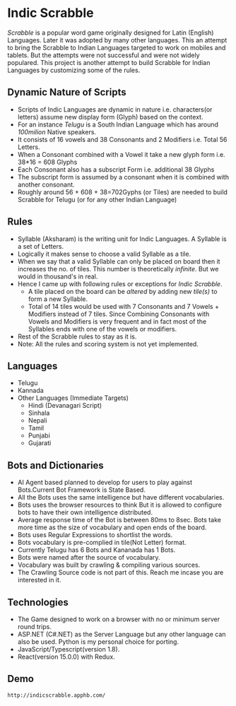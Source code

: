 # Indic Scrabble 

*Scrabble* is a popular word game originally designed for Latin (English) Languages. Later it was adopted by many other languages.
This an attempt to bring the Scrabble to Indian Languages targeted to work on mobiles and tablets. But the attempts were not successful and were not widely populared.
This project is another attempt to build Scrabble for Indian Languages by customizing some of the rules.

## Dynamic Nature of Scripts

* Scripts of Indic Languages are dynamic in nature i.e. characters(or letters)  assume new display form (Glyph)  based on the context.
* For an instance *Telugu* is a South Indian Language which has around *100milion* Native speakers.
* It consists of 16 vowels and 38 Consonants and 2 Modifiers i.e. Total 56 Letters.
* When a Consonant combined with a Vowel it take a new glyph form i.e. 38*16 = 608 Glyphs
* Each Consonant also has a subscript Form i.e. additional 38 Glyphs
* The subscript form is assumed by a consonant when it is combined with another consonant.
* Roughly around 56 + 608 + 38=702Gyphs (or Tiles) are needed to build Scrabble for Telugu (or for any other Indian Language)

## Rules

* Syllable (Aksharam) is the writing unit for Indic Languages. A Syllable is a set of Letters.
* Logically it makes sense to choose a valid Syllable as a tile. 
* When we say that a valid Syllable can only be placed on board then it increases the no. of tiles. This number is theoretically *infinite*. But we would in thousand's in real.
* Hence I came up with following rules or exceptions for *Indic Scrabble*. 
    * A tile placed on the board can be *altered* by adding new *tile(s)* to form a new Syllable.
    * Total of 14 tiles would be used with 7 Consonants and 7 Vowels + Modifiers instead of 7 tiles. Since Combining Consonants with Vowels and Modifiers is very frequent and in fact most of the Syllables ends with one of the vowels or modifiers.
* Rest of the Scrabble rules to stay as it is.
* Note: All the rules and scoring system is not yet implemented.

## Languages

* Telugu
* Kannada
* Other Languages (Immediate Targets)
    * Hindi (Devanagari Script)
    * Sinhala
    * Nepali
    * Tamil
    * Punjabi
    * Gujarati

## Bots and Dictionaries

* AI Agent based planned to develop for users to play against Bots.Current Bot Framework is State Based.
* All the Bots uses the same intelligence but have different vocabularies.
* Bots uses the browser resources to think But it is allowed to configure bots to have their own intelligence distributed.
* Average response time of the Bot is between 80ms to 8sec. Bots take more time as the size of vocabulary and open ends of the board.
* Bots uses Regular Expressions to shortlist the words.
* Bots vocabulary is pre-complied in tile(Not Letter) format.
* Currently Telugu has 6 Bots and Kananada has 1 Bots.
* Bots were named after the source of vocabulary.
* Vocabulary was built by crawling & compiling various sources. 
* The Crawling Source code is not part of this. Reach me incase you are interested in it.

## Technologies

*  The Game designed to work on a browser with no or minimum server round trips.
*  ASP.NET (C#.NET) as the Server Language but any other language can also be used. Python is my personal choice for porting.
*  JavaScript/Typescript(version 1.8).
*  React(version 15.0.0) with Redux.

## Demo
    http://indicscrabble.apphb.com/





